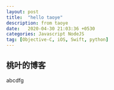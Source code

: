 ```yaml
---
layout: post
title:  "hello taoye"
description: from taoye
date:   2020-04-30 21:03:36 +0530
categories: Javascript NodeJS
tag: [Objective-C, iOS, Swift, python]
---
```


## 桃叶的博客
abcdfg

